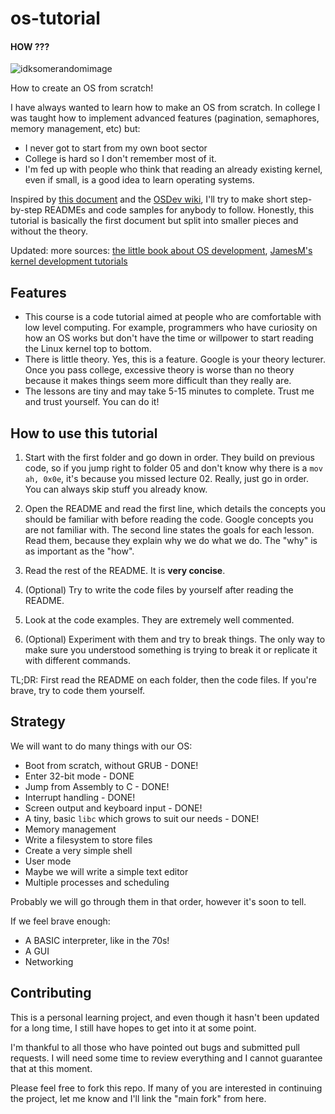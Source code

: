 os-tutorial
===========

#### HOW ???
![idksomerandomimage](https://i.ytimg.com/vi/GFLl9jt0mC0/mqdefault.jpg)

How to create an OS from scratch!

I have always wanted to learn how to make an OS from scratch. In college I was taught
how to implement advanced features (pagination, semaphores, memory management, etc)
but:

- I never got to start from my own boot sector
- College is hard so I don't remember most of it.
- I'm fed up with people who think that reading an already existing kernel, even if small, is 
a good idea to learn operating systems.

Inspired by [this document](http://www.cs.bham.ac.uk/~exr/lectures/opsys/10_11/lectures/os-dev.pdf)
and the [OSDev wiki](http://wiki.osdev.org/), I'll try to make short step-by-step READMEs and
code samples for anybody to follow. Honestly, this tutorial is basically the first document but
split into smaller pieces and without the theory.

Updated: more sources: [the little book about OS development](https://littleosbook.github.io),
[JamesM's kernel development tutorials](https://web.archive.org/web/20160412174753/http://www.jamesmolloy.co.uk/tutorial_html/index.html)


Features
--------

- This course is a code tutorial aimed at people who are comfortable with low level computing. For example,
programmers who have curiosity on how an OS works but don't have the time or willpower to start reading the Linux kernel
top to bottom.
- There is little theory. Yes, this is a feature. Google is your theory lecturer. Once you pass college, 
excessive theory is worse than no theory because it makes things seem more difficult than they really are.
- The lessons are tiny and may take 5-15 minutes to complete. Trust me and trust yourself. You can do it!


How to use this tutorial
------------------------

1. Start with the first folder and go down in order. They build on previous code, so if 
you jump right to folder 05 and don't know why there is a `mov ah, 0x0e`, it's because you missed lecture 02.
Really, just go in order. You can always skip stuff you already know.

2. Open the README and read the first line, which details the concepts you should be familiar with
before reading the code. Google concepts you are not familiar with. The second line states the goals for each lesson. 
Read them, because they explain why we do what we do. The "why" is as important as the "how".
 
3. Read the rest of the README. It is **very concise**.

4. (Optional) Try to write the code files by yourself after reading the README.

5. Look at the code examples. They are extremely well commented.

6. (Optional) Experiment with them and try to break things. The only way to make sure you understood something is
trying to break it or replicate it with different commands.


TL;DR: First read the README on each folder, then the code files. If you're brave, try to code them yourself.


Strategy
--------

We will want to do many things with our OS:

- Boot from scratch, without GRUB - DONE!
- Enter 32-bit mode - DONE
- Jump from Assembly to C - DONE!
- Interrupt handling - DONE!
- Screen output and keyboard input - DONE!
- A tiny, basic `libc` which grows to suit our needs - DONE!
- Memory management
- Write a filesystem to store files
- Create a very simple shell
- User mode
- Maybe we will write a simple text editor
- Multiple processes and scheduling

Probably we will go through them in that order, however it's soon to tell.

If we feel brave enough:

- A BASIC interpreter, like in the 70s!
- A GUI
- Networking



Contributing
------------

This is a personal learning project, and even though it hasn't been updated for a long time, I still have hopes to get into it at some point.

I'm thankful to all those who have pointed out bugs and submitted pull requests. I will need some time to review everything and I cannot guarantee that at this moment.

Please feel free to fork this repo. If many of you are interested in continuing the project, let me know and I'll link the "main fork" from here.
